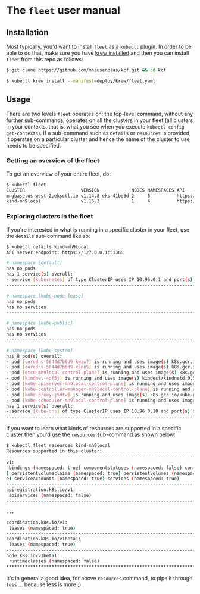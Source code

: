 # The `fleet` user manual

## Installation

Most typically, you'd want to install `fleet` as a `kubectl` plugin.
In order to be able to do that, make sure you have [krew installed](https://github.com/kubernetes-sigs/krew/#installation) and then you can install `fleet` from this repo as follows:

```sh
$ git clone https://github.com/mhausenblas/kcf.git && cd kcf

$ kubectl krew install --manifest=deploy/krew/fleet.yaml
```

## Usage

There are two levels `fleet` operates on: the top-level command, without any 
further sub-commands, operates on all the clusters in your fleet 
(all clusters in your contexts, that is, what you see when you execute 
`kubectl config get-contexts`). If a sub-command such as `details` or `resources` 
is provided, it operates on a particular cluster and hence the name of the 
cluster to use needs to be specified.

### Getting an overview of the fleet

To get an overview of your entire fleet, do:

```sh
$ kubectl fleet
CLUSTER                     VERSION            NODES NAMESPACES API
mngbase.us-west-2.eksctl.io v1.14.8-eks-41be3d 2     5          https://123456789ABCDEF.gr7.us-west-2.eks.amazonaws.com
kind-mh9local               v1.16.3            1     4          https://127.0.0.1:58836
```

### Exploring clusters in the fleet

If you're interested in what is running in a specific cluster in your fleet, 
use the `details` sub-command like so:

```sh
$ kubectl details kind-mh9local
API server endpoint: https://127.0.0.1:51366

# namespace [default]
has no pods
has 1 service(s) overall:
- service [kubernetes] of type ClusterIP uses IP 10.96.0.1 and port(s) https TCP/443
--------------------------------------------------------------------------------

# namespace [kube-node-lease]
has no pods
has no services
--------------------------------------------------------------------------------

# namespace [kube-public]
has no pods
has no services
--------------------------------------------------------------------------------

# namespace [kube-system]
has 8 pod(s) overall:
- pod [coredns-5644d7b6d9-kwzw7] is running and uses image(s) k8s.gcr.io/coredns:1.6.2
- pod [coredns-5644d7b6d9-x5nn5] is running and uses image(s) k8s.gcr.io/coredns:1.6.2
- pod [etcd-mh9local-control-plane] is running and uses image(s) k8s.gcr.io/etcd:3.3.15-0
- pod [kindnet-4df5j] is running and uses image(s) kindest/kindnetd:0.5.3@sha256:bc1833b3da442bb639008dd5a62861a0419d3f64b58fce6fb38b749105232555
- pod [kube-apiserver-mh9local-control-plane] is running and uses image(s) k8s.gcr.io/kube-apiserver:v1.16.3
- pod [kube-controller-manager-mh9local-control-plane] is running and uses image(s) k8s.gcr.io/kube-controller-manager:v1.16.3
- pod [kube-proxy-j5dtw] is running and uses image(s) k8s.gcr.io/kube-proxy:v1.16.3
- pod [kube-scheduler-mh9local-control-plane] is running and uses image(s) k8s.gcr.io/kube-scheduler:v1.16.3
has 1 service(s) overall:
- service [kube-dns] of type ClusterIP uses IP 10.96.0.10 and port(s) dns UDP/53 dns-tcp TCP/53 metrics TCP/9153
--------------------------------------------------------------------------------
```

If you want to learn what kinds of resources are supported in a specific cluster
then you'd use the `resources` sub-command as shown below:

```sh
$ kubectl fleet resources kind-mh9local
Resources supported in this cluster:
--------------------------------------------------------------------------------
v1:
 bindings (namespaced: true) componentstatuses (namespaced: false) configmaps (namespaced: true) endpoints (namespaced: true) events (namespaced: true) limitranges (namespaced: true) namespaces (namespaced: false) nodes (namespaced: false
) persistentvolumeclaims (namespaced: true) persistentvolumes (namespaced: false) pods (namespaced: true) podtemplates (namespaced: true) replicationcontrollers (namespaced: true) resourcequotas (namespaced: true) secrets (namespaced: tru
e) serviceaccounts (namespaced: true) services (namespaced: true)
--------------------------------------------------------------------------------
apiregistration.k8s.io/v1:
 apiservices (namespaced: false)
--------------------------------------------------------------------------------

...

coordination.k8s.io/v1:
 leases (namespaced: true)
--------------------------------------------------------------------------------
coordination.k8s.io/v1beta1:
 leases (namespaced: true)
--------------------------------------------------------------------------------
node.k8s.io/v1beta1:
 runtimeclasses (namespaced: false)
********************************************************************************
```

It's in general a good idea, for above `resources` command, to pipe it through 
`less` … because less is more ;).


